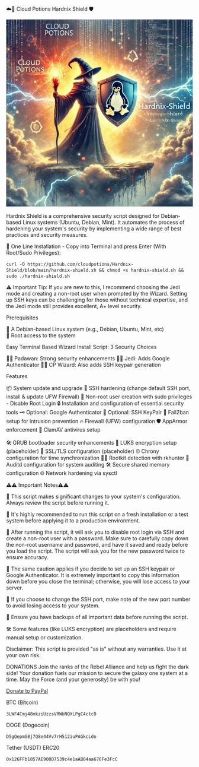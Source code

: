 ☁️🧪 Cloud Potions Hardnix Shield 🛡️

![Hardnix Shield Logo](https://github.com/cloudpotions/Hardnix-Shield/blob/main/Hardnix-Shield-Wizard.jpg)


Hardnix Shield is a comprehensive security script designed for Debian-based Linux systems (Ubuntu, Debian, Mint). It automates the process of hardening your system's security by implementing a wide range of best practices and security measures.

🚀 One Line Installation - Copy into Terminal and press Enter (With Root/Sudo Privileges):
```
curl -O https://github.com/cloudpotions/Hardnix-Shield/blob/main/hardnix-shield.sh && chmod +x hardnix-shield.sh && sudo ./hardnix-shield.sh
```
⚠️ Important Tip: If you are new to this, I recommend choosing the Jedi mode and creating a non-root user when prompted by the Wizard. Setting up SSH keys can be challenging for those without technical expertise, and the Jedi mode still provides excellent, A+ level security.

Prerequisites

🐧 A Debian-based Linux system (e.g., Debian, Ubuntu, Mint, etc) <br />
🔑 Root access to the system

 Easy Terminal Based Wizard Install Script: 3 Security Choices 

🧑‍🎓 Padawan: Strong security enhancements
🧙‍♂️ Jedi: Adds Google Authenticator
🧙‍♀️ CP Wizard: Also adds SSH keypair generation


 Features

📦 System update and upgrade
🔐 SSH hardening (change default SSH port, install & update UFW Firewall)
👤 Non-root user creation with sudo privileges - Disable Root Login
🔒 Installation and configuration of essential security tools
🗝️ Optional: Google Authenticator
🔑 Optional: SSH KeyPair
🚫 Fail2ban setup for intrusion prevention
🔥 Firewall (UFW) configuration
🛡️ AppArmor enforcement 
🦠 ClamAV antivirus setup <br /><br />
🛠️ GRUB bootloader security enhancements
🔏 LUKS encryption setup (placeholder)
🔐 SSL/TLS configuration (placeholder)
⏰ Chrony configuration for time synchronization
🕵️‍♂️ Rootkit detection with rkhunter
📝 Auditd configuration for system auditing
🛠️ Secure shared memory configuration
🌐 Network hardening via sysctl

⚠️⚠️ Important Notes⚠️⚠️

🚨 This script makes significant changes to your system's configuration. Always review the script before running it.

🧪 It's highly recommended to run this script on a fresh installation or a test system before applying it to a production environment.

🚫 After running the script, it will ask you to disable root login via SSH and create a non-root user with a password. Make sure to carefully copy down the non-root username and password, and have it saved and ready before you load the script. The script will ask you for the new password twice to ensure accuracy.

🔑 The same caution applies if you decide to set up an SSH keypair or Google Authenticator. It is extremely important to copy this information down before you close the terminal; otherwise, you will lose access to your server.

🔢 If you choose to change the SSH port, make note of the new port number to avoid losing access to your system.

💾 Ensure you have backups of all important data before running the script.

🛠️ Some features (like LUKS encryption) are placeholders and require manual setup or customization.

Disclaimer: This script is provided "as is" without any warranties. Use it at your own risk.

DONATIONS 
Join the ranks of the Rebel Alliance and help us fight the dark side! Your donation fuels our mission to secure the galaxy one system at a time. May the Force (and your generosity) be with you!

[Donate to PayPal](https://www.paypal.com/donate/?hosted_button_id=SCM4T6CSCP5JS)

BTC (Bitcoin)
```
3LWF4Cmj48mkziUzzsVRWbNQXLPgC4ctcD
```
DOGE (Dogecoin)
```
D5gQepmG8j7Q8e44Vv7rH512iuPAGkcLdo
```
Tether (USDT) ERC20
```
0x126FFb1857AE900D7539c4e1aAB04aa676Fe3FcC
```



